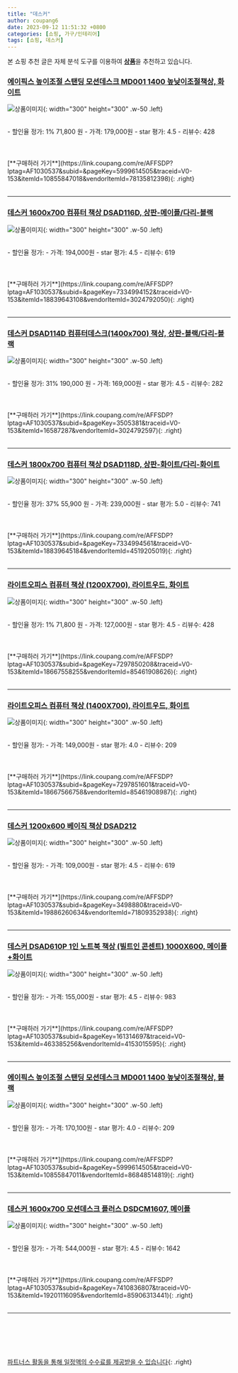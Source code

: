 ```yaml
---
title: "데스커"
author: coupang6
date: 2023-09-12 11:51:32 +0800
categories: [쇼핑, 가구/인테리어]
tags: [쇼핑, 데스커]
---
```


본 쇼핑 추천 글은 자체 분석 도구를 이용하여 [**상품**](https://link.coupang.com/a/bao1ui)을 추천하고 있습니다.

### [에이픽스 높이조절 스탠딩 모션데스크 MD001 1400 높낮이조절책상, 화이트](https://link.coupang.com/re/AFFSDP?lptag=AF1030537&subid=&pageKey=5999614505&traceid=V0-153&itemId=10855847018&vendorItemId=78135812398)

![상품이미지](https://thumbnail9.coupangcdn.com/thumbnails/remote/230x230ex/image/vendor_inventory/5d97/b28c16ff3f6e71fdbd46a333ea574bb68b18f50c30be9d74cc675370c043.jpg){: width="300" height="300" .w-50 .left}


<br>
- 할인율 정가: 1%  71,800   원
- 가격: 179,000원
- star 평가: 4.5
- 리뷰수: 428
<br>
<br>
<br>
<br>
[**구매하러 가기**](https://link.coupang.com/re/AFFSDP?lptag=AF1030537&subid=&pageKey=5999614505&traceid=V0-153&itemId=10855847018&vendorItemId=78135812398){: .right}
<br>
<br>

---

### [데스커 1600x700 컴퓨터 책상 DSAD116D, 상판-메이플/다리-블랙](https://link.coupang.com/re/AFFSDP?lptag=AF1030537&subid=&pageKey=7334994152&traceid=V0-153&itemId=18839643108&vendorItemId=3024792050)

![상품이미지](https://thumbnail6.coupangcdn.com/thumbnails/remote/230x230ex/image/vendor_inventory/images/2016/05/18/12/9/39da3459-a258-422a-8811-cdb9f3ecd78e.jpg){: width="300" height="300" .w-50 .left}


<br>
- 할인율 정가: 
- 가격: 194,000원
- star 평가: 4.5
- 리뷰수: 619
<br>
<br>
<br>
<br>
[**구매하러 가기**](https://link.coupang.com/re/AFFSDP?lptag=AF1030537&subid=&pageKey=7334994152&traceid=V0-153&itemId=18839643108&vendorItemId=3024792050){: .right}
<br>
<br>

---

### [데스커 DSAD114D 컴퓨터데스크(1400x700) 책상, 상판-블랙/다리-블랙](https://link.coupang.com/re/AFFSDP?lptag=AF1030537&subid=&pageKey=3505381&traceid=V0-153&itemId=16587287&vendorItemId=3024792597)

![상품이미지](https://thumbnail10.coupangcdn.com/thumbnails/remote/230x230ex/image/vendor_inventory/images/2016/05/18/12/4/024d7750-c72d-4a76-bed9-e1738ba070e1.jpg){: width="300" height="300" .w-50 .left}


<br>
- 할인율 정가: 31%  190,000   원
- 가격: 169,000원
- star 평가: 4.5
- 리뷰수: 282
<br>
<br>
<br>
<br>
[**구매하러 가기**](https://link.coupang.com/re/AFFSDP?lptag=AF1030537&subid=&pageKey=3505381&traceid=V0-153&itemId=16587287&vendorItemId=3024792597){: .right}
<br>
<br>

---

### [데스커 1800x700 컴퓨터 책상 DSAD118D, 상판-화이트/다리-화이트](https://link.coupang.com/re/AFFSDP?lptag=AF1030537&subid=&pageKey=7334994561&traceid=V0-153&itemId=18839645184&vendorItemId=4519205019)

![상품이미지](https://thumbnail6.coupangcdn.com/thumbnails/remote/230x230ex/image/vendor_inventory/images/2019/03/19/16/5/82573d40-1161-4f9a-a5b3-ad860463b43e.jpg){: width="300" height="300" .w-50 .left}


<br>
- 할인율 정가: 37%  55,900   원
- 가격: 239,000원
- star 평가: 5.0
- 리뷰수: 741
<br>
<br>
<br>
<br>
[**구매하러 가기**](https://link.coupang.com/re/AFFSDP?lptag=AF1030537&subid=&pageKey=7334994561&traceid=V0-153&itemId=18839645184&vendorItemId=4519205019){: .right}
<br>
<br>

---

### [라이트오피스 컴퓨터 책상 (1200X700), 라이트우드, 화이트](https://link.coupang.com/re/AFFSDP?lptag=AF1030537&subid=&pageKey=7297850208&traceid=V0-153&itemId=18667558255&vendorItemId=85461908626)

![상품이미지](https://thumbnail8.coupangcdn.com/thumbnails/remote/230x230ex/image/vendor_inventory/d8ed/75732f1267b0fc357d86e6337ce6685cd508e3b0e55e6dc777bb7b3c940d.jpg){: width="300" height="300" .w-50 .left}


<br>
- 할인율 정가: 1%  71,800   원
- 가격: 127,000원
- star 평가: 4.5
- 리뷰수: 428
<br>
<br>
<br>
<br>
[**구매하러 가기**](https://link.coupang.com/re/AFFSDP?lptag=AF1030537&subid=&pageKey=7297850208&traceid=V0-153&itemId=18667558255&vendorItemId=85461908626){: .right}
<br>
<br>

---

### [라이트오피스 컴퓨터 책상 (1400X700), 라이트우드, 화이트](https://link.coupang.com/re/AFFSDP?lptag=AF1030537&subid=&pageKey=7297851601&traceid=V0-153&itemId=18667566758&vendorItemId=85461908987)

![상품이미지](https://thumbnail6.coupangcdn.com/thumbnails/remote/230x230ex/image/vendor_inventory/1d37/5ee2eef46e7535fc5c9708a5a521f42c03f612cae843531c1b69d1244cc1.jpg){: width="300" height="300" .w-50 .left}


<br>
- 할인율 정가: 
- 가격: 149,000원
- star 평가: 4.0
- 리뷰수: 209
<br>
<br>
<br>
<br>
[**구매하러 가기**](https://link.coupang.com/re/AFFSDP?lptag=AF1030537&subid=&pageKey=7297851601&traceid=V0-153&itemId=18667566758&vendorItemId=85461908987){: .right}
<br>
<br>

---

### [데스커 1200x600 베이직 책상 DSAD212](https://link.coupang.com/re/AFFSDP?lptag=AF1030537&subid=&pageKey=3498880&traceid=V0-153&itemId=19886260634&vendorItemId=71809352938)

![상품이미지](https://thumbnail10.coupangcdn.com/thumbnails/remote/230x230ex/image/vendor_inventory/images/2016/05/18/10/9/806114ee-6074-448b-86bc-ac0e158372ad.jpg){: width="300" height="300" .w-50 .left}


<br>
- 할인율 정가: 
- 가격: 109,000원
- star 평가: 4.5
- 리뷰수: 619
<br>
<br>
<br>
<br>
[**구매하러 가기**](https://link.coupang.com/re/AFFSDP?lptag=AF1030537&subid=&pageKey=3498880&traceid=V0-153&itemId=19886260634&vendorItemId=71809352938){: .right}
<br>
<br>

---

### [데스커 DSAD610P 1인 노트북 책상 (빌트인 콘센트) 1000X600, 메이플+화이트](https://link.coupang.com/re/AFFSDP?lptag=AF1030537&subid=&pageKey=161314697&traceid=V0-153&itemId=463385256&vendorItemId=4153015595)

![상품이미지](https://thumbnail8.coupangcdn.com/thumbnails/remote/230x230ex/image/vendor_inventory/c886/c59f688b3b1663bf12dfa75e97423ca1fa4c79d5f712ff2e6a262d4fb5da.jpg){: width="300" height="300" .w-50 .left}


<br>
- 할인율 정가: 
- 가격: 155,000원
- star 평가: 4.5
- 리뷰수: 983
<br>
<br>
<br>
<br>
[**구매하러 가기**](https://link.coupang.com/re/AFFSDP?lptag=AF1030537&subid=&pageKey=161314697&traceid=V0-153&itemId=463385256&vendorItemId=4153015595){: .right}
<br>
<br>

---

### [에이픽스 높이조절 스탠딩 모션데스크 MD001 1400 높낮이조절책상, 블랙](https://link.coupang.com/re/AFFSDP?lptag=AF1030537&subid=&pageKey=5999614505&traceid=V0-153&itemId=10855847011&vendorItemId=86848514819)

![상품이미지](https://thumbnail10.coupangcdn.com/thumbnails/remote/230x230ex/image/vendor_inventory/738f/1ad1ed1fa1a3bc9741390f073e71c74a9e7704f707ba36d2b76334ed762c.jpg){: width="300" height="300" .w-50 .left}


<br>
- 할인율 정가: 
- 가격: 170,100원
- star 평가: 4.0
- 리뷰수: 209
<br>
<br>
<br>
<br>
[**구매하러 가기**](https://link.coupang.com/re/AFFSDP?lptag=AF1030537&subid=&pageKey=5999614505&traceid=V0-153&itemId=10855847011&vendorItemId=86848514819){: .right}
<br>
<br>

---

### [데스커 1600x700 모션데스크 플러스 DSDCM1607, 메이플](https://link.coupang.com/re/AFFSDP?lptag=AF1030537&subid=&pageKey=7410836807&traceid=V0-153&itemId=19201116095&vendorItemId=85906313441)

![상품이미지](https://thumbnail9.coupangcdn.com/thumbnails/remote/230x230ex/image/vendor_inventory/7f72/517a34177fe86bcb682f8f73dd3a018f0b8a701ee64f03257bb6227f50dc.jpg){: width="300" height="300" .w-50 .left}


<br>
- 할인율 정가: 
- 가격: 544,000원
- star 평가: 4.5
- 리뷰수: 1642
<br>
<br>
<br>
<br>
[**구매하러 가기**](https://link.coupang.com/re/AFFSDP?lptag=AF1030537&subid=&pageKey=7410836807&traceid=V0-153&itemId=19201116095&vendorItemId=85906313441){: .right}
<br>
<br>

---
<br><br><br><br><br> [파트너스 활동을 통해 일정액의 수수료를 제공받을 수 있습니다](https://link.coupang.com/a/bao1ui){: .right}